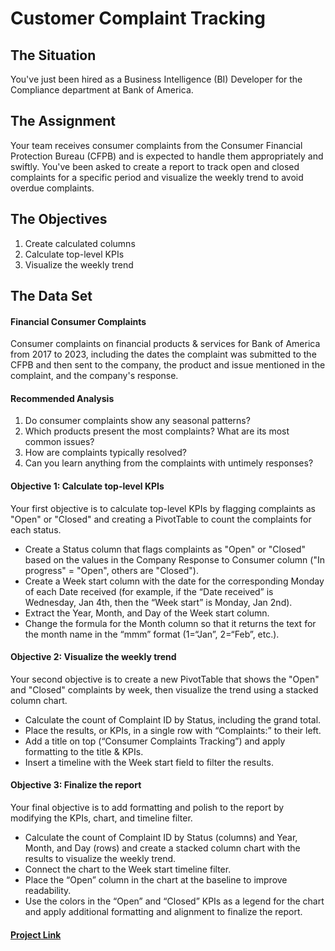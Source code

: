 # Customer Complaint Tracking

## The Situation
You've just been hired as a Business Intelligence (BI) Developer for the Compliance department at Bank of America.

## The Assignment
Your team receives consumer complaints from the Consumer Financial Protection Bureau (CFPB) and is expected to handle them appropriately and swiftly.
You've been asked to create a report to track open and closed complaints for a specific period and visualize the weekly trend to avoid overdue complaints.

## The Objectives
1. Create calculated columns
2. Calculate top-level KPIs
3. Visualize the weekly trend

## The Data Set

#### Financial Consumer Complaints
Consumer complaints on financial products & services for Bank of America from 2017 to 2023, including the dates the complaint was submitted to the CFPB and then sent to the company, the product and issue mentioned in the complaint, and the company's response.

#### Recommended Analysis
1. Do consumer complaints show any seasonal patterns?
2. Which products present the most complaints? What are its most common issues?
3. How are complaints typically resolved?
4. Can you learn anything from the complaints with untimely responses?

#### Objective 1: Calculate top-level KPIs
Your first objective is to calculate top-level KPIs by flagging complaints as "Open" or "Closed" and creating a PivotTable to count the complaints for each status.

* Create a Status column that flags complaints as "Open" or "Closed" based on the values in the Company Response to Consumer column ("In progress" = "Open", others are "Closed").
* Create a Week start column with the date for the corresponding Monday of each Date received (for example, if the “Date received” is Wednesday, Jan 4th, then the “Week start” is Monday, Jan 2nd).
* Extract the Year, Month, and Day of the Week start column.
* Change the formula for the Month column so that it returns the text for the month name in the “mmm” format (1=“Jan”, 2=“Feb”, etc.).

#### Objective 2: Visualize the weekly trend
Your second objective is to create a new PivotTable that shows the "Open" and "Closed" complaints by week, then visualize the trend using a stacked column chart.

* Calculate the count of Complaint ID by Status, including the grand total.
* Place the results, or KPIs, in a single row with “Complaints:” to their left.
* Add a title on top (“Consumer Complaints Tracking”) and apply formatting to the title & KPIs.
* Insert a timeline with the Week start field to filter the results.

#### Objective 3: Finalize the report
Your final objective is to add formatting and polish to the report by modifying the KPIs, chart, and timeline filter.

* Calculate the count of Complaint ID by Status (columns) and Year, Month, and Day (rows) and create a stacked column chart with the results to visualize the weekly trend.
* Connect the chart to the Week start timeline filter.
* Place the “Open” column in the chart at the baseline to improve readability.
* Use the colors in the “Open” and “Closed” KPIs as a legend for the chart and apply additional formatting and alignment to finalize the report.

#### [Project Link]()